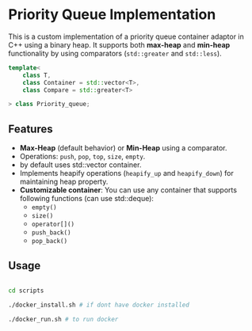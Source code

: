 # Priority Queue Implementation

This is a custom implementation of a priority queue container adaptor in C++ using a binary heap. It supports both **max-heap** and **min-heap** functionality by using comparators (`std::greater` and `std::less`).
```cpp
template<
    class T,
    class Container = std::vector<T>,
    class Compare = std::greater<T>

> class Priority_queue;
```

## Features
- **Max-Heap** (default behavior) or **Min-Heap** using a comparator.
- Operations: `push`, `pop`, `top`, `size`, `empty`.
- by default uses std::vector container.  
- Implements heapify operations (`heapify_up` and `heapify_down`) for maintaining heap property.
- **Customizable container**: You can use any container that supports following functions (can use std::deque):
  - `empty()`
  - `size()`
  - `operator[]()`
  - `push_back()`
  - `pop_back()`

## Usage
```bash

cd scripts

./docker_install.sh # if dont have docker installed

./docker_run.sh # to run docker

